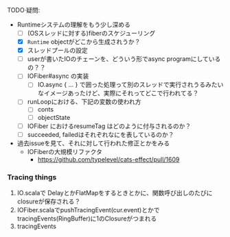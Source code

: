TODO·疑問: 
* Runtimeシステムの理解をもう少し深める
  - [ ] (OSスレッドに対する)fiberのスケジューリング
  - [x] `Runtime` objectがどこから生成されうか？
  - [x] スレッドプールの設定
  - [ ] userが書いたIOのチェーンを、どういう形でasync programにしているの？？
  - [ ] IOFiber#async の実装
    - [ ] IO.async { ... } で囲った処理って別のスレッドで実行されうるみたいなイメージあったけど、実際にそれってどこで行われてる？ 
  - [ ] runLoopにおける、下記の変数の使われ方
    - [ ] conts
    - [ ] objectState
  - [ ] IOFiber におけるresumeTag はどのように付与されるのか？
  - [ ] succeeded, failedはそれぞれなにを表しているのか？
* 過去issueを見て、それに対して行われた修正とかをみる
  * IOFiberの大規模リファクタ
    * https://github.com/typelevel/cats-effect/pull/1609

### Tracing things
1. IO.scalaで DelayとかFlatMapをするときとかに、関数呼び出しのたびにclosureが保存される？
2. IOFiber.scalaでpushTracingEvent(cur.event)とかでtracingEvents(RingBuffer)に1のClosureがつまれる
3. tracingEvents
